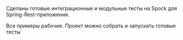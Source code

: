 Сделаны готовые интеграционные и модульные тесты на Spock для Spring-Rest-приложения.

Все примеры рабочие. Проект можно собрать и запускать готовые тесты
